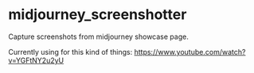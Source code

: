 # midjourney_screenshotter

Capture screenshots from midjourney showcase page.

Currently using for this kind of things: https://www.youtube.com/watch?v=YGFtNY2u2yU